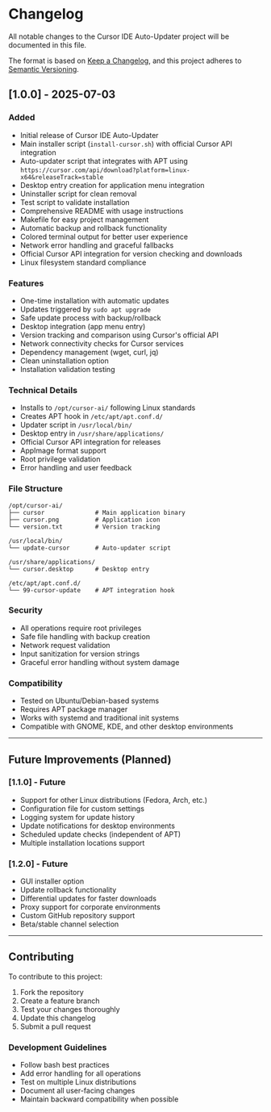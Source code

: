 # Changelog

All notable changes to the Cursor IDE Auto-Updater project will be documented in this file.

The format is based on [Keep a Changelog](https://keepachangelog.com/en/1.0.0/),
and this project adheres to [Semantic Versioning](https://semver.org/spec/v2.0.0.html).

## [1.0.0] - 2025-07-03

### Added

-   Initial release of Cursor IDE Auto-Updater
-   Main installer script (`install-cursor.sh`) with official Cursor API integration
-   Auto-updater script that integrates with APT using `https://cursor.com/api/download?platform=linux-x64&releaseTrack=stable`
-   Desktop entry creation for application menu integration
-   Uninstaller script for clean removal
-   Test script to validate installation
-   Comprehensive README with usage instructions
-   Makefile for easy project management
-   Automatic backup and rollback functionality
-   Colored terminal output for better user experience
-   Network error handling and graceful fallbacks
-   Official Cursor API integration for version checking and downloads
-   Linux filesystem standard compliance

### Features

-   One-time installation with automatic updates
-   Updates triggered by `sudo apt upgrade`
-   Safe update process with backup/rollback
-   Desktop integration (app menu entry)
-   Version tracking and comparison using Cursor's official API
-   Network connectivity checks for Cursor services
-   Dependency management (wget, curl, jq)
-   Clean uninstallation option
-   Installation validation testing

### Technical Details

-   Installs to `/opt/cursor-ai/` following Linux standards
-   Creates APT hook in `/etc/apt/apt.conf.d/`
-   Updater script in `/usr/local/bin/`
-   Desktop entry in `/usr/share/applications/`
-   Official Cursor API integration for releases
-   AppImage format support
-   Root privilege validation
-   Error handling and user feedback

### File Structure

```
/opt/cursor-ai/
├── cursor              # Main application binary
├── cursor.png          # Application icon
└── version.txt         # Version tracking

/usr/local/bin/
└── update-cursor       # Auto-updater script

/usr/share/applications/
└── cursor.desktop      # Desktop entry

/etc/apt/apt.conf.d/
└── 99-cursor-update    # APT integration hook
```

### Security

-   All operations require root privileges
-   Safe file handling with backup creation
-   Network request validation
-   Input sanitization for version strings
-   Graceful error handling without system damage

### Compatibility

-   Tested on Ubuntu/Debian-based systems
-   Requires APT package manager
-   Works with systemd and traditional init systems
-   Compatible with GNOME, KDE, and other desktop environments

---

## Future Improvements (Planned)

### [1.1.0] - Future

-   Support for other Linux distributions (Fedora, Arch, etc.)
-   Configuration file for custom settings
-   Logging system for update history
-   Update notifications for desktop environments
-   Scheduled update checks (independent of APT)
-   Multiple installation locations support

### [1.2.0] - Future

-   GUI installer option
-   Update rollback functionality
-   Differential updates for faster downloads
-   Proxy support for corporate environments
-   Custom GitHub repository support
-   Beta/stable channel selection

---

## Contributing

To contribute to this project:

1. Fork the repository
2. Create a feature branch
3. Test your changes thoroughly
4. Update this changelog
5. Submit a pull request

### Development Guidelines

-   Follow bash best practices
-   Add error handling for all operations
-   Test on multiple Linux distributions
-   Document all user-facing changes
-   Maintain backward compatibility when possible
